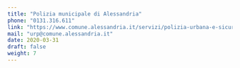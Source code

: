 ```yaml
---
title: "Polizia municipale di Alessandria"
phone: "0131.316.611"
link: "https://www.comune.alessandria.it/servizi/polizia-urbana-e-sicurezza/polizia-municipale"
mail: "urp@comune.alessandria.it"
date: 2020-03-31
draft: false
weight: 7
---
```

